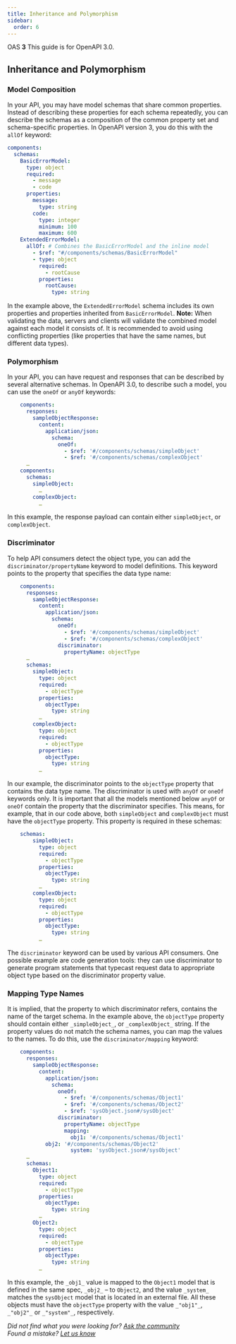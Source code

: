 ```yaml
---
title: Inheritance and Polymorphism
sidebar:
  order: 6
---
```


OAS **3** This guide is for OpenAPI 3.0.

## Inheritance and Polymorphism

### Model Composition

In your API, you may have model schemas that share common properties. Instead of describing these properties for each schema repeatedly, you can describe the schemas as a composition of the common property set and schema-specific properties. In OpenAPI version 3, you do this with the `allOf` keyword:

```yaml
components:
  schemas:
    BasicErrorModel:
      type: object
      required:
        - message
        - code
      properties:
        message:
          type: string
        code:
          type: integer
          minimum: 100
          maximum: 600
    ExtendedErrorModel:
      allOf: # Combines the BasicErrorModel and the inline model
        - $ref: "#/components/schemas/BasicErrorModel"
        - type: object
          required:
            - rootCause
          properties:
            rootCause:
              type: string
```

In the example above, the `ExtendedErrorModel` schema includes its own properties and properties inherited from `BasicErrorModel`. **Note:** When validating the data, servers and clients will validate the combined model against each model it consists of. It is recommended to avoid using conflicting properties (like properties that have the same names, but different data types).

### Polymorphism

In your API, you can have request and responses that can be described by several alternative schemas. In OpenAPI 3.0, to describe such a model, you can use the `oneOf` or `anyOf` keywords:

```yaml
    components:
      responses:
        sampleObjectResponse:
          content:
            application/json:
              schema:
                oneOf:
                  - $ref: '#/components/schemas/simpleObject'
                  - $ref: '#/components/schemas/complexObject'
      …
    components:
      schemas:
        simpleObject:
          …
        complexObject:
          …
```

In this example, the response payload can contain either `simpleObject`, or `complexObject`.

### Discriminator

To help API consumers detect the object type, you can add the `discriminator/propertyName` keyword to model definitions. This keyword points to the property that specifies the data type name:

```yaml
    components:
      responses:
        sampleObjectResponse:
          content:
            application/json:
              schema:
                oneOf:
                  - $ref: '#/components/schemas/simpleObject'
                  - $ref: '#/components/schemas/complexObject'
                discriminator:
                  propertyName: objectType
      …
      schemas:
        simpleObject:
          type: object
          required:
            - objectType
          properties:
            objectType:
              type: string
          …
        complexObject:
          type: object
          required:
            - objectType
          properties:
            objectType:
              type: string
          …
```

In our example, the discriminator points to the `objectType` property that contains the data type name. The discriminator is used with `anyOf` or `oneOf` keywords only. It is important that all the models mentioned below `anyOf` or `oneOf` contain the property that the discriminator specifies. This means, for example, that in our code above, both `simpleObject` and `complexObject` must have the `objectType` property. This property is required in these schemas:

```yaml
    schemas:
        simpleObject:
          type: object
          required:
            - objectType
          properties:
            objectType:
              type: string
          …
        complexObject:
          type: object
          required:
            - objectType
          properties:
            objectType:
              type: string
          …
```

The `discriminator` keyword can be used by various API consumers. One possible example are code generation tools: they can use discriminator to generate program statements that typecast request data to appropriate object type based on the discriminator property value.

### Mapping Type Names

It is implied, that the property to which discriminator refers, contains the name of the target schema. In the example above, the `objectType` property should contain either `_simpleObject_`, or `_complexObject_` string. If the property values do not match the schema names, you can map the values to the names. To do this, use the `discriminator/mapping` keyword:

```yaml
    components:
      responses:
        sampleObjectResponse:
          content:
            application/json:
              schema:
                oneOf:
                  - $ref: '#/components/schemas/Object1'
                  - $ref: '#/components/schemas/Object2'
                  - $ref: 'sysObject.json#/sysObject'
                discriminator:
                  propertyName: objectType
                  mapping:
                    obj1: '#/components/schemas/Object1'
    		obj2: '#/components/schemas/Object2'
                    system: 'sysObject.json#/sysObject'
      …
      schemas:
        Object1:
          type: object
          required:
            - objectType
          properties:
            objectType:
              type: string
          …
        Object2:
          type: object
          required:
            - objectType
          properties:
            objectType:
              type: string
          …
```

In this example, the `_obj1_` value is mapped to the `Object1` model that is defined in the same spec, `_obj2_` – to `Object2`, and the value `_system_` matches the `sysObject` model that is located in an external file. All these objects must have the `objectType` property with the value `_"obj1"_`, `_"obj2"_` or `_"system"_`, respectively.

_Did not find what you were looking for? [Ask the community](https://community.smartbear.com/t5/Swagger-Open-Source-Tools/bd-p/SwaggerOSTools)  
Found a mistake? [Let us know](https://github.com/swagger-api/swagger.io/issues)_
